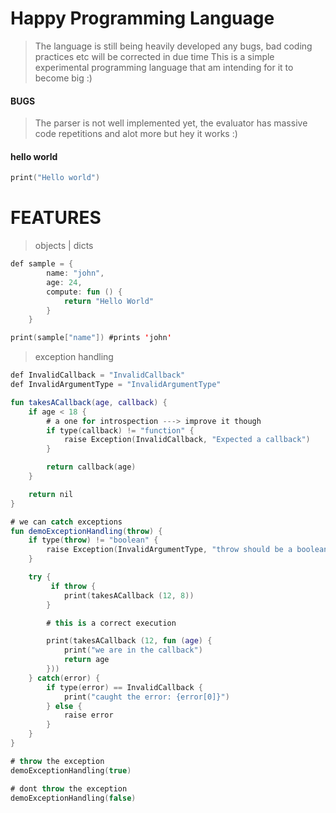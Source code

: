 # Happy Programming Language
> The language is still being heavily developed any bugs, bad coding practices etc will be corrected in due time
> This is a simple experimental programming language that am intending for it to become big :)

#### BUGS
> The parser is not well implemented yet, the evaluator has massive code repetitions and alot more but hey it works :)

#### hello world
```kotlin
print("Hello world")
```

# FEATURES

> objects | dicts
```kotlin
def sample = {
        name: "john",
        age: 24,
        compute: fun () {
            return "Hello World"
        }
    }

print(sample["name"]) #prints 'john'
```

> exception handling
```kotlin
def InvalidCallback = "InvalidCallback"
def InvalidArgumentType = "InvalidArgumentType"

fun takesACallback(age, callback) {
    if age < 18 {
        # a one for introspection ---> improve it though
        if type(callback) != "function" {
            raise Exception(InvalidCallback, "Expected a callback")
        }

        return callback(age)
    }

    return nil
}

# we can catch exceptions
fun demoExceptionHandling(throw) {
    if type(throw) != "boolean" {
        raise Exception(InvalidArgumentType, "throw should be a boolean")
    }

    try {
         if throw {
            print(takesACallback (12, 8))
        }

        # this is a correct execution

        print(takesACallback (12, fun (age) {
            print("we are in the callback")
            return age
        }))
    } catch(error) {
        if type(error) == InvalidCallback {
            print("caught the error: {error[0]}")
        } else {
            raise error
        }
    }
}

# throw the exception
demoExceptionHandling(true)

# dont throw the exception
demoExceptionHandling(false)
```
